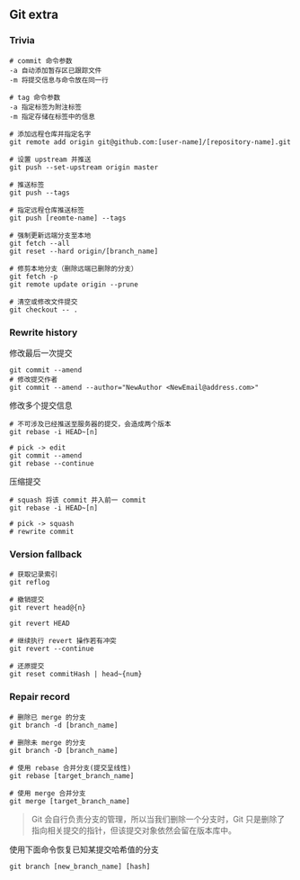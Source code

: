 ## Git extra

### Trivia

```shell
# commit 命令参数
-a 自动添加暂存区已跟踪文件
-m 将提交信息与命令放在同一行

# tag 命令参数
-a 指定标签为附注标签
-m 指定存储在标签中的信息

# 添加远程仓库并指定名字
git remote add origin git@github.com:[user-name]/[repository-name].git

# 设置 upstream 并推送
git push --set-upstream origin master

# 推送标签
git push --tags

# 指定远程仓库推送标签
git push [reomte-name] --tags

# 强制更新远端分支至本地
git fetch --all
git reset --hard origin/[branch_name]

# 修剪本地分支（删除远端已删除的分支）
git fetch -p
git remote update origin --prune

# 清空或修改文件提交
git checkout -- .
```

### Rewrite history

修改最后一次提交

```shell
git commit --amend
# 修改提交作者
git commit --amend --author="NewAuthor <NewEmail@address.com>"
```

修改多个提交信息

```shell
# 不可涉及已经推送至服务器的提交，会造成两个版本
git rebase -i HEAD~[n]

# pick -> edit
git commit --amend
git rebase --continue
```

压缩提交

```shell
# squash 将该 commit 并入前一 commit
git rebase -i HEAD~[n]

# pick -> squash
# rewrite commit
```

### Version fallback

```shell
# 获取记录索引
git reflog

# 撤销提交
git revert head@{n}

git revert HEAD

# 继续执行 revert 操作若有冲突
git revert --continue

# 还原提交
git reset commitHash | head~{num}
```

### Repair record

```shell
# 删除已 merge 的分支
git branch -d [branch_name]

# 删除未 merge 的分支
git branch -D [branch_name]

# 使用 rebase 合并分支(提交呈线性)
git rebase [target_branch_name]

# 使用 merge 合并分支
git merge [target_branch_name]
```

> Git 会自行负责分支的管理，所以当我们删除一个分支时，Git 只是删除了指向相关提交的指针，但该提交对象依然会留在版本库中。

使用下面命令恢复已知某提交哈希值的分支

```shell
git branch [new_branch_name] [hash]
```
